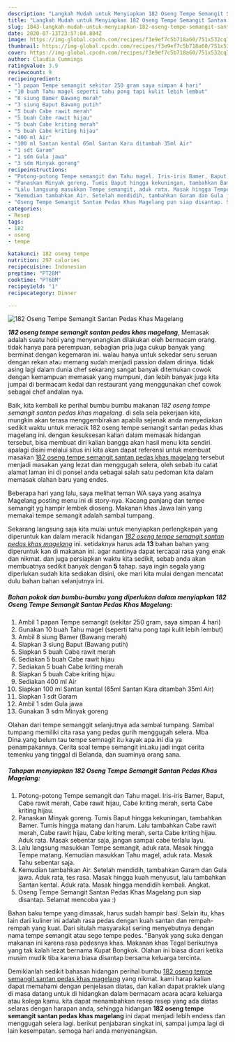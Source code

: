 ```yaml
---
description: "Langkah Mudah untuk Menyiapkan 182 Oseng Tempe Semangit Santan Pedas Khas Magelang yang sempurna"
title: "Langkah Mudah untuk Menyiapkan 182 Oseng Tempe Semangit Santan Pedas Khas Magelang yang sempurna"
slug: 1843-langkah-mudah-untuk-menyiapkan-182-oseng-tempe-semangit-santan-pedas-khas-magelang-yang-sempurna
date: 2020-07-13T23:57:04.804Z
image: https://img-global.cpcdn.com/recipes/f3e9ef7c5b718a60/751x532cq70/182-oseng-tempe-semangit-santan-pedas-khas-magelang-foto-resep-utama.jpg
thumbnail: https://img-global.cpcdn.com/recipes/f3e9ef7c5b718a60/751x532cq70/182-oseng-tempe-semangit-santan-pedas-khas-magelang-foto-resep-utama.jpg
cover: https://img-global.cpcdn.com/recipes/f3e9ef7c5b718a60/751x532cq70/182-oseng-tempe-semangit-santan-pedas-khas-magelang-foto-resep-utama.jpg
author: Claudia Cummings
ratingvalue: 3.9
reviewcount: 9
recipeingredient:
- "1 papan Tempe semangit sekitar 250 gram saya simpan 4 hari"
- "10 buah Tahu magel seperti tahu pong tapi kulit lebih lembut"
- "8 siung Bamer Bawang merah"
- "3 siung Baput Bawang putih"
- "5 buah Cabe rawit merah"
- "5 buah Cabe rawit hijau"
- "5 buah Cabe kriting merah"
- "5 buah Cabe kriting hijau"
- "400 ml Air"
- "100 ml Santan kental 65ml Santan Kara ditambah 35ml Air"
- "1 sdt Garam"
- "1 sdm Gula jawa"
- "3 sdm Minyak goreng"
recipeinstructions:
- "Potong-potong Tempe semangit dan Tahu magel. Iris-iris Bamer, Baput, Cabe rawit merah, Cabe rawit hijau, Cabe kriting merah, serta Cabe kriting hijau."
- "Panaskan Minyak goreng. Tumis Baput hingga kekuningan, tambahkan Bamer. Tumis hingga matang dan harum. Lalu tambahkan Cabe rawit merah, Cabe rawit hijau, Cabe kriting merah, serta Cabe kriting hijau. Aduk rata. Masak sebentar saja, jangan sampai cabe terlalu layu."
- "Lalu langsung masukkan Tempe semangit, aduk rata. Masak hingga Tempe matang. Kemudian masukkan Tahu magel, aduk rata. Masak Tahu sebentar saja."
- "Kemudian tambahkan Air. Setelah mendidih, tambahkan Garam dan Gula jawa. Aduk rata, tes rasa. Masak hingga kuah menyusut, lalu tambahkan Santan kental. Aduk rata. Masak hingga mendidih kembali. Angkat."
- "Oseng Tempe Semangit Santan Pedas Khas Magelang pun siap disantap. Selamat mencoba yaa :)"
categories:
- Resep
tags:
- 182
- oseng
- tempe

katakunci: 182 oseng tempe 
nutrition: 297 calories
recipecuisine: Indonesian
preptime: "PT28M"
cooktime: "PT60M"
recipeyield: "1"
recipecategory: Dinner

---
```



![182 Oseng Tempe Semangit Santan Pedas Khas Magelang](https://img-global.cpcdn.com/recipes/f3e9ef7c5b718a60/751x532cq70/182-oseng-tempe-semangit-santan-pedas-khas-magelang-foto-resep-utama.jpg)

<b><i>182 oseng tempe semangit santan pedas khas magelang</i></b>, Memasak adalah suatu hobi yang menyenangkan dilakukan oleh bermacam orang. tidak hanya para perempuan, sebagian pria juga cukup banyak yang berminat dengan kegemaran ini. walau hanya untuk sekedar seru seruan dengan rekan atau memang sudah menjadi passion dalam dirinya. tidak asing lagi dalam dunia chef sekarang sangat banyak ditemukan cowok dengan kemampuan memasak yang mumpuni, dan lebih banyak juga kita jumpai di bermacam kedai dan restaurant yang menggunakan chef cowok sebagai chef andalan nya.

Baik, kita kembali ke perihal bumbu bumbu makanan <i>182 oseng tempe semangit santan pedas khas magelang</i>. di sela sela pekerjaan kita, mungkin akan terasa menggembirakan apabila sejenak anda menyediakan sedikit waktu untuk meracik 182 oseng tempe semangit santan pedas khas magelang ini. dengan kesuksesan kalian dalam memasak hidangan tersebut, bisa membuat diri kalian bangga akan hasil menu kita sendiri. apalagi disini melalui situs ini kita akan dapat referensi untuk membuat masakan <u>182 oseng tempe semangit santan pedas khas magelang</u> tersebut menjadi masakan yang lezat dan menggugah selera, oleh sebab itu catat alamat laman ini di ponsel anda sebagai salah satu pedoman kita dalam memasak olahan baru yang endes.

Beberapa hari yang lalu, saya melihat teman WA saya yang asalnya Magelang posting menu ini di story-nya. Kacang panjang dan tempe semangit yg hampir lembek dioseng. Makanan khas Jawa lain yang memakai tempe semangit adalah sambal tumpang.


Sekarang langsung saja kita mulai untuk menyiapkan perlengkapan yang diperuntuk kan dalam meracik hidangan <u><i>182 oseng tempe semangit santan pedas khas magelang</i></u> ini. setidaknya harus ada <b>13</b> bahan bahan yang diperuntuk kan di makanan ini. agar nantinya dapat tercapai rasa yang enak dan nikmat. dan juga persiapkan waktu kita sedikit, sebab anda akan membuatnya sedikit banyak dengan <b>5</b> tahap. saya ingin segala yang diperlukan sudah kita sediakan disini, oke mari kita mulai dengan mencatat dulu bahan bahan selanjutnya ini.

<!--inarticleads1-->

##### Bahan pokok dan bumbu-bumbu yang diperlukan dalam menyiapkan 182 Oseng Tempe Semangit Santan Pedas Khas Magelang:

1. Ambil 1 papan Tempe semangit (sekitar 250 gram, saya simpan 4 hari)
1. Gunakan 10 buah Tahu magel (seperti tahu pong tapi kulit lebih lembut)
1. Ambil 8 siung Bamer (Bawang merah)
1. Siapkan 3 siung Baput (Bawang putih)
1. Siapkan 5 buah Cabe rawit merah
1. Sediakan 5 buah Cabe rawit hijau
1. Sediakan 5 buah Cabe kriting merah
1. Siapkan 5 buah Cabe kriting hijau
1. Sediakan 400 ml Air
1. Siapkan 100 ml Santan kental (65ml Santan Kara ditambah 35ml Air)
1. Siapkan 1 sdt Garam
1. Ambil 1 sdm Gula jawa
1. Gunakan 3 sdm Minyak goreng


Olahan dari tempe semanggit selanjutnya ada sambal tumpang. Sambal tumpang memiliki cita rasa yang pedas gurih menggugah selera. Mba Dina.yang belum tau tempe semnagit itu kayak apa.ini dia ya penampakannya. Cerita soal tempe semangit ini.aku jadi ingat cerita temenku yang tinggal di Belanda, dan suaminya orang sana. 

<!--inarticleads2-->

##### Tahapan menyiapkan 182 Oseng Tempe Semangit Santan Pedas Khas Magelang:

1. Potong-potong Tempe semangit dan Tahu magel. Iris-iris Bamer, Baput, Cabe rawit merah, Cabe rawit hijau, Cabe kriting merah, serta Cabe kriting hijau.
1. Panaskan Minyak goreng. Tumis Baput hingga kekuningan, tambahkan Bamer. Tumis hingga matang dan harum. Lalu tambahkan Cabe rawit merah, Cabe rawit hijau, Cabe kriting merah, serta Cabe kriting hijau. Aduk rata. Masak sebentar saja, jangan sampai cabe terlalu layu.
1. Lalu langsung masukkan Tempe semangit, aduk rata. Masak hingga Tempe matang. Kemudian masukkan Tahu magel, aduk rata. Masak Tahu sebentar saja.
1. Kemudian tambahkan Air. Setelah mendidih, tambahkan Garam dan Gula jawa. Aduk rata, tes rasa. Masak hingga kuah menyusut, lalu tambahkan Santan kental. Aduk rata. Masak hingga mendidih kembali. Angkat.
1. Oseng Tempe Semangit Santan Pedas Khas Magelang pun siap disantap. Selamat mencoba yaa :)


Bahan baku tempe yang dimasak, harus sudah hampir basi. Selain itu, khas lain dari kuliner ini adalah rasa pedas dengan kuah santan dan rempah-rempah yang kuat. Dari situlah masyarakat sering menyebutnya dengan nama tempe semangit atau sego tempe pedes. &#34;Banyak yang suka dengan makanan ini karena rasa pedesnya khas. Makanan khas Tegal berikutnya yang tak kalah lezat bernama Kupat Bongkok. Olahan ini biasa dicari ketika musim mudik tiba karena biasa disantap bersama keluarga tercinta. 

Demikianlah sedikit bahasan hidangan perihal bumbu <u>182 oseng tempe semangit santan pedas khas magelang</u> yang nikmat. kami harap kalian dapat memahami dengan penjelasan diatas, dan kalian dapat praktek ulang di masa datang untuk di hidangkan dalam bermacam acara acara keluarga atau kolega kamu. kita dapat menambahkan resep resep yang ada diatas selaras dengan harapan anda, sehingga hidangan <b>182 oseng tempe semangit santan pedas khas magelang</b> ini dapat menjadi lebih endess dan menggugah selera lagi. berikut penjabaran singkat ini, sampai jumpa lagi di lain kesempatan. semoga hari anda menyenangkan.
